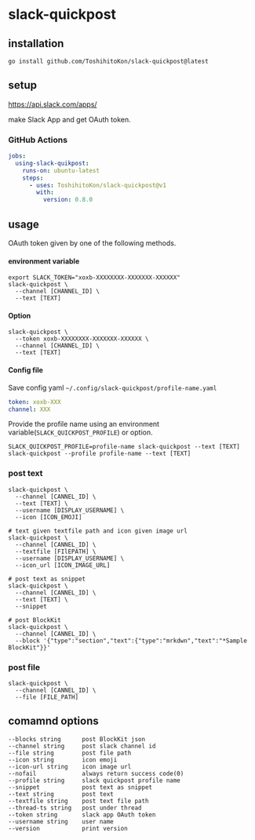 # slack-quickpost

## installation

```
go install github.com/ToshihitoKon/slack-quickpost@latest
```

## setup

https://api.slack.com/apps/  

make Slack App and get OAuth token.

### GitHub Actions

```yaml
jobs:
  using-slack-quikpost:
    runs-on: ubuntu-latest
    steps:
      - uses: ToshihitoKon/slack-quickpost@v1
        with:
          version: 0.8.0

```

## usage

OAuth token given by one of the following methods.

#### environment variable

```
export SLACK_TOKEN="xoxb-XXXXXXXX-XXXXXXX-XXXXXX"
slack-quickpost \
  --channel [CHANNEL_ID] \
  --text [TEXT]
```

#### Option

```
slack-quickpost \
  --token xoxb-XXXXXXXX-XXXXXXX-XXXXXX \
  --channel [CHANNEL_ID] \
  --text [TEXT]
```

#### Config file

Save config yaml `~/.config/slack-quickpost/profile-name.yaml`

```yaml
token: xoxb-XXX
channel: XXX
```

Provide the profile name using an environment variable(`SLACK_QUICKPOST_PROFILE`) or option.

```
SLACK_QUICKPOST_PROFILE=profile-name slack-quickpost --text [TEXT]
slack-quickpost --profile profile-name --text [TEXT]
```

### post text

```
slack-quickpost \
  --channel [CANNEL_ID] \
  --text [TEXT] \
  --username [DISPLAY_USERNAME] \
  --icon [ICON_EMOJI] 

# text given textfile path and icon given image url
slack-quickpost \
  --channel [CANNEL_ID] \
  --textfile [FIlEPATH] \
  --username [DISPLAY_USERNAME] \
  --icon_url [ICON_IMAGE_URL] 

# post text as snippet
slack-quickpost \
  --channel [CANNEL_ID] \
  --text [TEXT] \
  --snippet

# post BlockKit
slack-quickpost \
  --channel [CANNEL_ID] \
  --block '{"type":"section","text":{"type":"mrkdwn","text":"*Sample BlockKit"}}'
```

### post file

```
slack-quickpost \
  --channel [CANNEL_ID] \
  --file [FILE_PATH]
```

## comamnd options

```
--blocks string      post BlockKit json
--channel string     post slack channel id
--file string        post file path
--icon string        icon emoji
--icon-url string    icon image url
--nofail             always return success code(0)
--profile string     slack quickpost profile name
--snippet            post text as snippet
--text string        post text
--textfile string    post text file path
--thread-ts string   post under thread
--token string       slack app OAuth token
--username string    user name
--version            print version
```
